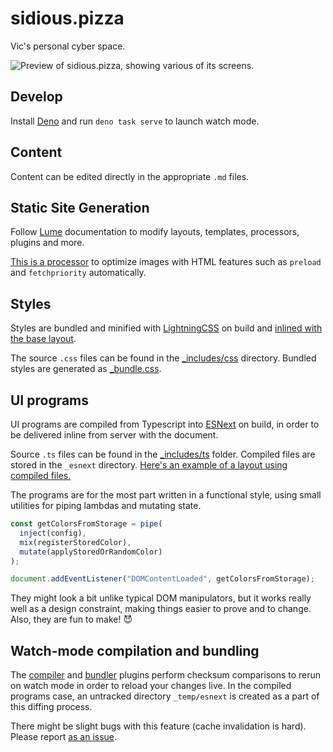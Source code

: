 # sidious.pizza

Vic's personal cyber space.

![Preview of sidious.pizza, showing various of its screens.](assets/images/preview.gif)

## Develop

Install [Deno](https://deno.com/) and run `deno task serve` to launch watch mode.

## Content

Content can be edited directly in the appropriate `.md` files.

## Static Site Generation

Follow [Lume](https://lume.land/docs/overview/about-lume/) documentation to modify layouts, templates, processors, plugins and more.

[This is a processor](processors/optimizePics9000.ts) to optimize images with HTML features such as `preload` and `fetchpriority` automatically.

## Styles

Styles are bundled and minified with [LightningCSS](https://lightningcss.dev/) on build and [inlined with the base layout](_includes/layouts/base.vto).

The source `.css` files can be found in the [\_includes/css](_includes/css) directory. Bundled styles are generated as [\_bundle.css](_bundle.css#L20).

## UI programs

UI programs are compiled from Typescript into [ESNext](https://developer.mozilla.org/en-US/docs/Web/JavaScript/JavaScript_technologies_overview#standardization_process) on build, in order to be delivered inline from server with the document.

Source `.ts` files can be found in the [\_includes/ts](_includes/ts) folder. Compiled files are stored in the `_esnext` directory. [Here's an example of a layout using compiled files.](_includes/layouts/swims.vto#L5)

The programs are for the most part written in a functional style, using small utilities for piping lambdas and mutating state.

```ts
const getColorsFromStorage = pipe(
  inject(config),
  mix(registerStoredColor),
  mutate(applyStoredOrRandomColor)
);

document.addEventListener("DOMContentLoaded", getColorsFromStorage);
```

They might look a bit unlike typical DOM manipulators, but it works really well as a design constraint, making things easier to prove and to change. Also, they are fun to make! 😈

## Watch-mode compilation and bundling

The [compiler](plugins/compilePrograms.ts) and [bundler](plugins/bundleStyles.ts) plugins perform checksum comparisons to rerun on watch mode in order to reload your changes live. In the compiled programs case, an untracked directory `_temp/esnext` is created as a part of this diffing process.

There might be slight bugs with this feature (cache invalidation is hard). Please report [as an issue](https://github.com/sidiousvic/sidious.pizza/issues).
